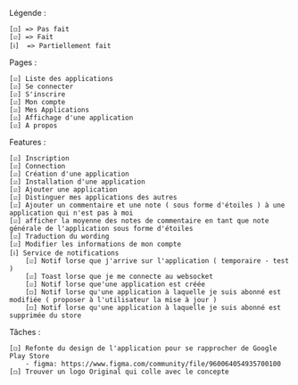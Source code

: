 Légende :
    
    [◻] => Pas fait
    [☑] => Fait
    [ℹ]  => Partiellement fait
Pages :

    [☑] Liste des applications
    [☑] Se connecter
    [☑] S'inscrire
    [☑] Mon compte
    [☑] Mes Applications
    [☑] Affichage d'une application
    [☑] A propos
Features :

    [☑] Inscription
    [☑] Connection
    [☑] Création d'une application
    [☑] Installation d'une application
    [☑] Ajouter une application
    [☑] Distinguer mes applications des autres
    [☑] Ajouter un commentaire et une note ( sous forme d'étoiles ) à une application qui n'est pas à moi
    [☑] afficher la moyenne des notes de commentaire en tant que note générale de l'application sous forme d'étoiles
    [☑] Traduction du wording
    [☑] Modifier les informations de mon compte
    [ℹ] Service de notifications
        [☑] Notif lorse que j'arrive sur l'application ( temporaire - test )
        [☑] Toast lorse que je me connecte au websocket
        [☑] Notif lorse que'une application est créée
        [◻] Notif lorse qu'une application à laquelle je suis abonné est modifiée ( proposer à l'utilisateur la mise à jour )
        [◻] Notif lorse qu'une application à laquelle je suis abonné est supprimée du store
Tâches :

    [◻] Refonte du design de l'application pour se rapprocher de Google Play Store
        - figma: https://www.figma.com/community/file/960064054935700100
    [◻] Trouver un logo Original qui colle avec le concepte
